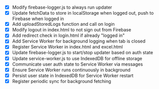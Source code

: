 - [x] Modify firebase-logger.js to always run updater
- [x] Update fetchData to store in localStorage when logged out, push to Firebase when logged in
- [x] Add uploadStoredLogs function and call on login
- [x] Modify logout in index.html to not sign out from Firebase
- [x] Add redirect check in login.html if already "logged in"
- [x] Add Service Worker for background logging when tab is closed
- [x] Register Service Worker in index.html and excel.html
- [x] Update firebase-logger.js to start/stop updater based on auth state
- [x] Update service-worker.js to use IndexedDB for offline storage
- [x] Communicate user auth state to Service Worker via messages
- [x] Ensure Service Worker runs continuously in background
- [x] Persist user state in IndexedDB for Service Worker restart
- [x] Register periodic sync for background fetching
